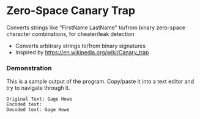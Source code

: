 # Zero-Space Canary Trap
Converts strings like "FirstName LastName" to/from binary zero-space character combinations, for cheater/leak detection
* Converts arbitrary strings to/from binary signatures
* Inspired by https://en.wikipedia.org/wiki/Canary_trap

### Demonstration

This is a sample output of the program. Copy/paste it into a text editor and try to navigate through it.
```
Original Text: Gage Howe
Encoded text: ​‌​​​‌‌‌​‌‌​​​​‌​‌‌​​‌‌‌​‌‌​​‌​‌​​‌​​​​​​‌​​‌​​​​‌‌​‌‌‌‌​‌‌‌​‌‌‌​‌‌​​‌​‌
Decoded text: Gage Howe
```

